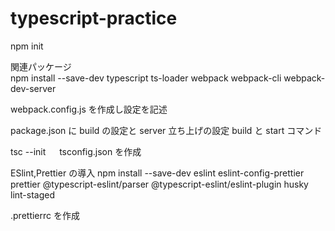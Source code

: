 # typescript-practice

npm init

関連パッケージ  
npm install --save-dev typescript ts-loader webpack webpack-cli webpack-dev-server

webpack.config.js を作成し設定を記述

package.json に build の設定と server 立ち上げの設定 build と start コマンド

tsc --init 　 tsconfig.json を作成

ESlint,Prettier の導入
npm install --save-dev eslint eslint-config-prettier prettier @typescript-eslint/parser @typescript-eslint/eslint-plugin husky lint-staged

.prettierrc を作成
